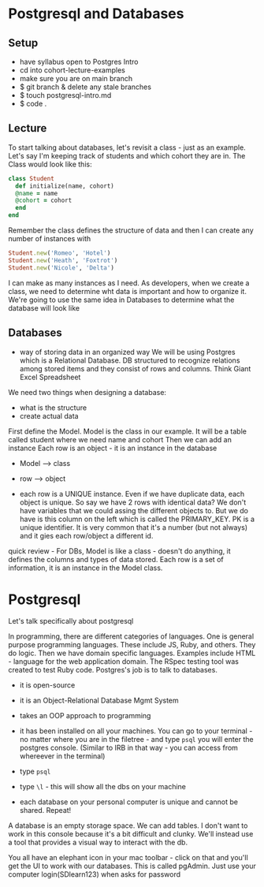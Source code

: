 # Postgresql and Databases

## Setup
- have syllabus open to Postgres Intro
- cd into cohort-lecture-examples
- make sure you are on main branch
- $ git branch & delete any stale branches
- $ touch postgresql-intro.md
- $ code .

## Lecture

To start talking about databases, let's revisit a class - just as an example.  Let's say I'm keeping track of students and which cohort they are in.  The Class would look like this:
```ruby
class Student
  def initialize(name, cohort)
  @name = name
  @cohort = cohort
  end
end
```

Remember the class defines the structure of data and then I can create any number of instances with 
```ruby
Student.new('Romeo', 'Hotel')
Student.new('Heath', 'Foxtrot')
Student.new('Nicole', 'Delta')
```
I can make as many instances as I need.  As developers, when we create a class, we need to determine wht data is important and how to organize it. We're going to use the same idea in Databases to determine what the database will look like

## Databases
- way of storing data in an organized way
We will be using Postgres which is a Relational Database.  DB structured to recognize relations among stored items and they consist of rows and columns. Think Giant Excel Spreadsheet

We need two things when designing a database:
- what is the structure
- create actual data

First define the Model.  Model is the class in our example.  It will be a table called student where we need name and cohort
Then we can add an instance
Each row is an object - it is an instance in the database
- Model --> class
- row --> object

- each row is a UNIQUE instance.  Even if we have duplicate data, each object is unique. So say we have 2 rows with identical data?  We don't have variables that we could assing the different objects to.  But we do have is this column on the left which is called the PRIMARY_KEY.  PK is a unique identifier.  It is very common that it's a number (but not always) and it gies each row/object a different id.

quick review - For DBs, Model is like a class - doesn't do anything, it defines the columns and types of data stored.  Each row is a set of information, it is an instance in the Model class.

# Postgresql

Let's talk specifically about postgresql

In programming, there are different categories of languages.  One is general purpose programming languages. These include JS, Ruby, and others. They do logic.
Then we have domain specific languages. Examples include HTML - language for the web application domain. The RSpec testing tool was created to test Ruby code. 
Postgres's job is to talk to databases.

- it is open-source
- it is an Object-Relational Database Mgmt System
- takes an OOP approach to programming

- it has been installed on all your machines. You can go to your terminal - 
no matter where you are in the filetree - and type `psql` you will enter the postgres console. (Similar to IRB in that way - you can access from whereever in the terminal)
- type `psql`
- type `\l` - this will show all the dbs on your machine
- each database on your personal computer is unique and cannot be shared. Repeat!

A database is an empty storage space.  We can add tables.  I don't want to work in this console because it's a bit difficult and clunky.  We'll instead use a tool that provides a visual way to interact with the db.

You all have an elephant icon in your mac toolbar - click on that and you'll get the UI to work with our databases.  This is called pgAdmin.  Just use your computer login(SDlearn123) when asks for password







